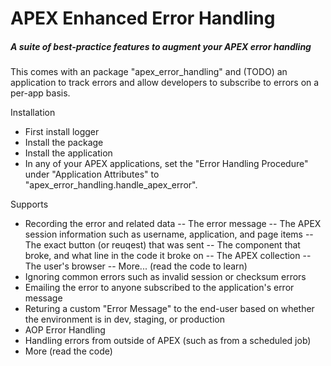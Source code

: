 # APEX Enhanced Error Handling
##### A suite of best-practice features to augment your APEX error handling

This comes with an package "apex_error_handling" and (TODO) an application to track errors and allow developers to subscribe to errors on a per-app basis.

Installation
- First install logger
- Install the package
- Install the application
- In any of your APEX applications, set the "Error Handling Procedure" under "Application Attributes" to "apex_error_handling.handle_apex_error".

Supports
- Recording the error and related data
-- The error message
-- The APEX session information such as username, application, and page items
-- The exact button (or reuqest) that was sent
-- The component that broke, and what line in the code it broke on
-- The APEX collection
-- The user's browser
-- More... (read the code to learn)
- Ignoring common errors such as invalid session or checksum errors
- Emailing the error to anyone subscribed to the application's error message
- Returing a custom "Error Message" to the end-user based on whether the environment is in dev, staging, or production
- AOP Error Handling
- Handling errors from outside of APEX (such as from a scheduled job)
- More (read the code)


